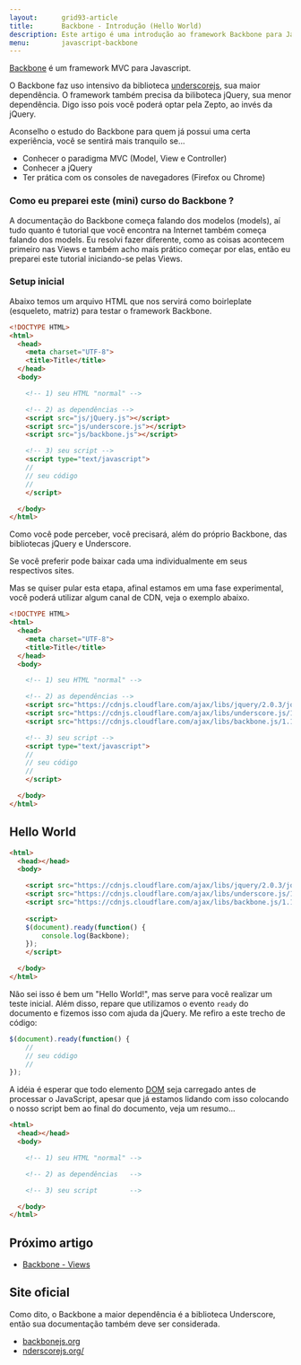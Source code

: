 ```yaml
---
layout:      grid93-article
title:       Backbone - Introdução (Hello World)
description: Este artigo é uma introdução ao framework Backbone para JavaScript, acompanha um Hello World.
menu:        javascript-backbone
---
```


[Backbone](http://backbonejs.org/ "link-externo") é um framework MVC para Javascript.

O Backbone faz uso intensivo da biblioteca [underscorejs](http://underscorejs.org/ "link-externo"), sua maior dependência.
O framework também precisa da biliboteca jQuery, sua menor dependência. Digo isso pois você poderá optar pela Zepto, ao invés da 
jQuery.

Aconselho o estudo do Backbone para quem já possui uma certa experiência, você se sentirá mais tranquilo se...

- Conhecer o paradigma MVC (Model, View e Controller)
- Conhecer a jQuery
- Ter prática com os consoles de navegadores (Firefox ou Chrome)



### Como eu preparei este (mini) curso do Backbone ?

A documentação do Backbone começa falando dos modelos (models), aí tudo quanto é tutorial que você encontra na Internet
também começa falando dos models. Eu resolvi fazer diferente, como as coisas acontecem primeiro nas Views e também acho 
mais prático começar por elas, então eu preparei este tutorial iniciando-se pelas Views.



### Setup inicial

Abaixo temos um arquivo HTML que nos servirá como boirleplate (esqueleto, matriz) para testar o framework Backbone.

```html
<!DOCTYPE HTML>
<html>
  <head>
    <meta charset="UTF-8">
    <title>Title</title>
  </head>
  <body>

    <!-- 1) seu HTML "normal" --> 

    <!-- 2) as dependências --> 
    <script src="js/jQuery.js"></script>
    <script src="js/underscore.js"></script>
    <script src="js/backbone.js"></script>

    <!-- 3) seu script --> 
    <script type="text/javascript">
    //
    // seu código
    //
    </script>

  </body>
</html>
```

Como você pode perceber, você precisará, além do próprio Backbone, das bibliotecas jQuery e Underscore.

Se você preferir pode baixar cada uma individualmente em seus respectivos sites.

Mas se quiser pular esta etapa, afinal estamos em uma fase experimental, você poderá utilizar algum canal de CDN, veja
o exemplo abaixo.

```html
<!DOCTYPE HTML>
<html>
  <head>
    <meta charset="UTF-8">
    <title>Title</title>
  </head>
  <body>

    <!-- 1) seu HTML "normal" --> 

    <!-- 2) as dependências --> 
    <script src="https://cdnjs.cloudflare.com/ajax/libs/jquery/2.0.3/jquery.js"></script>
    <script src="https://cdnjs.cloudflare.com/ajax/libs/underscore.js/1.5.2/underscore-min.js"></script>
    <script src="https://cdnjs.cloudflare.com/ajax/libs/backbone.js/1.1.0/backbone-min.js"></script>

    <!-- 3) seu script --> 
    <script type="text/javascript">
    //
    // seu código
    //
    </script>

  </body>
</html>
```


Hello World
---

```html
<html>
  <head></head>
  <body>

    <script src="https://cdnjs.cloudflare.com/ajax/libs/jquery/2.0.3/jquery.js"></script>
    <script src="https://cdnjs.cloudflare.com/ajax/libs/underscore.js/1.5.2/underscore-min.js"></script>
    <script src="https://cdnjs.cloudflare.com/ajax/libs/backbone.js/1.1.0/backbone-min.js"></script>
    
    <script>
    $(document).ready(function() {
        console.log(Backbone);
    });
    </script>

  </body>
</html>
```

Não sei isso é bem um "Hello World!", mas serve para você realizar um teste inicial. Além disso, repare que utilizamos 
o evento `ready` do documento e fizemos isso com ajuda da jQuery. Me refiro a este trecho de código:

```javascript
$(document).ready(function() {
    //
    // seu código
    //
});
```

A idéia é esperar que todo elemento [DOM](/javascript/dom/) seja carregado antes de processar o JavaScript, apesar que já estamos lidando
com isso colocando o nosso script bem ao final do documento, veja um resumo...

```html
<html>
  <head></head>
  <body>

    <!-- 1) seu HTML "normal" --> 

    <!-- 2) as dependências   --> 

    <!-- 3) seu script        --> 

  </body>
</html>
```


Próximo artigo
--

- [Backbone - Views](/javascript/backbone-views/)



Site oficial
---

Como dito, o Backbone a maior dependência é a biblioteca Underscore, então sua documentação também deve ser considerada.

- [backbonejs.org](http://backbonejs.org/ "link-externo")
- [nderscorejs.org/](http://underscorejs.org/ "link-externo")